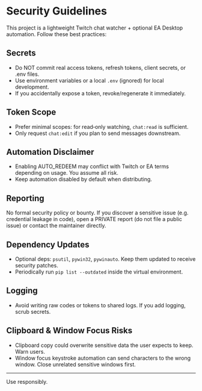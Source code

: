 # Security Guidelines

This project is a lightweight Twitch chat watcher + optional EA Desktop automation. Follow these best practices:

## Secrets
- Do NOT commit real access tokens, refresh tokens, client secrets, or .env files.
- Use environment variables or a local `.env` (ignored) for local development.
- If you accidentally expose a token, revoke/regenerate it immediately.

## Token Scope
- Prefer minimal scopes: for read‑only watching, `chat:read` is sufficient.
- Only request `chat:edit` if you plan to send messages downstream.

## Automation Disclaimer
- Enabling AUTO_REDEEM may conflict with Twitch or EA terms depending on usage. You assume all risk.
- Keep automation disabled by default when distributing.

## Reporting
No formal security policy or bounty. If you discover a sensitive issue (e.g. credential leakage in code), open a PRIVATE report (do not file a public issue) or contact the maintainer directly.

## Dependency Updates
- Optional deps: `psutil`, `pywin32`, `pywinauto`. Keep them updated to receive security patches.
- Periodically run `pip list --outdated` inside the virtual environment.

## Logging
- Avoid writing raw codes or tokens to shared logs. If you add logging, scrub secrets.

## Clipboard & Window Focus Risks
- Clipboard copy could overwrite sensitive data the user expects to keep. Warn users.
- Window focus keystroke automation can send characters to the wrong window. Close unrelated sensitive windows first.

---
Use responsibly.
